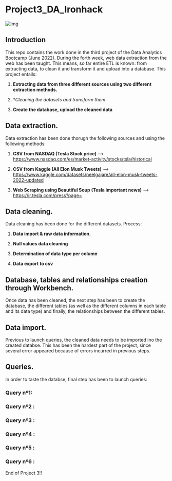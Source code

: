 # Project3_DA_Ironhack
![img](https://www.google.com/search?q=elon+musk+tesla+price+tweet&tbm=isch&ved=2ahUKEwiztpXaxM_4AhVK8BoKHZ8xBXwQ2-cCegQIABAA&oq=tesla+price+tw&gs_lcp=CgNpbWcQARgAMgYIABAeEAU6BAgjECc6BwgAELEDEEM6BAgAEEM6CAgAEIAEELEDOgoIABCxAxCDARBDOgUIABCABDoECAAQAzoECAAQHjoECAAQEzoICAAQHhAFEBM6CAgAEB4QCBATULIGWOYbYNgvaAFwAHgDgAGaB4gB4BiSAQgxMS41LTEuMpgBAKABAaoBC2d3cy13aXotaW1nwAEB&sclient=img&ei=DqK6YrP3DMrga5_jlOAH&bih=653&biw=1429#imgrc=IBgPj4h5SvbsGM)

## Introduction

This repo contains the work done in the third project of the Data Analytics Bootcamp (June 2022). During the forth week, web data extraction from the web has been taught. This means, so far entire ETL is known: from extracting data, to clean it and transform it and upload into a database.
This project entails:

1. **Extracting data from three different sources using two different extraction methods.** 

1. **Cleaning the datasets and transform them* 

1. **Create the database, upload the cleaned data**

## Data extraction.

Data extraction has been done thorugh the following sources and using the following methods:

1. **CSV from NASDAQ (Tesla Stock price)** --> https://www.nasdaq.com/es/market-activity/stocks/tsla/historical

1. **CSV from Kaggle (All Elon Musk Tweets)**  --> https://www.kaggle.com/datasets/neelgajare/all-elon-musk-tweets-2022-updated

1. **Web Scraping using Beautiful Soup (Tesla important news)** --> https://ir.tesla.com/press?page=



## Data cleaning.

Data cleaning has been done for the different datasets. Process: 

1. **Data import & raw data information.** 

1. **Null values data cleaning** 

1. **Determination of data type per column**

1. **Data export to csv** 


## Database, tables and relationships creation through Workbench.

Once data has been cleaned, the next step has been to create the database, the different tables (as well as the different columns in each table and its data type) and finally, the relationships between the different tables.


## Data import.

Previous to launch queries, the cleaned data needs to be imported ino the created databse. This has been the hardest part of the project, since several error appeared because of errors incurred in previous steps.


## Queries.

In order to taste the databse, final step has been to launch queries:
### Query nº1: 

### Query nº2 : 

### Query nº3 : 

### Query nº4 : 

### Query nº5 : 

### Query nº6 : 

End of Project 3!!

